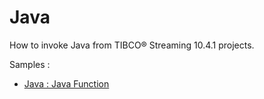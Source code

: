 # Java

How to invoke Java from TIBCO&reg; Streaming 10.4.1 projects.

Samples :

* [Java : Java Function](javafunction/src/site/markdown/index.md) 
